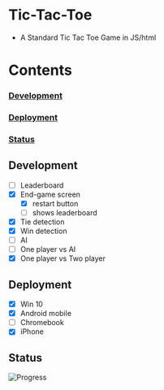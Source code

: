 # Tic-Tac-Toe
- A Standard Tic Tac Toe Game in JS/html

# Contents
### [Development](#development)
### [Deployment](#deployment)
### [Status](#status)

## Development
- [ ] Leaderboard
- [x] End-game screen
  - [x] restart button
  - [ ] shows leaderboard
- [x] Tie detection
- [x] Win detection
- [ ] AI
- [ ] One player vs AI
- [x] One player vs Two player

## Deployment
- [x] Win 10
- [x] Android mobile
- [ ] Chromebook
- [x] iPhone

## Status
![Progress](https://progress-bar.dev/2/)
